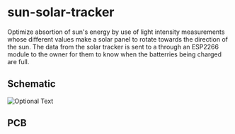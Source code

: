 # sun-solar-tracker
Optimize absortion of sun's energy by use of light intensity measurements whose different values make a solar panel to rotate towards the direction of the sun.
The data from the solar tracker is sent to a through an ESP2266 module to the owner for them to know when the batterries being charged are full.

## Schematic
![Optional Text](../master/myFolder/schematic.jpg)

## PCB
